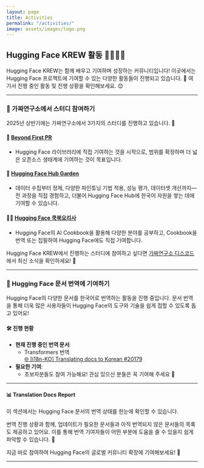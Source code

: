 ```yaml
---
layout: page
title: Activities
permalink: "/activities/"
image: assets/images/logo.png
---
```


## Hugging Face KREW 활동 🦸‍♀️🦸‍♂️

Hugging Face KREW는 함께 배우고 기여하며 성장하는 커뮤니티입니다! 이곳에서는 Hugging Face 프로젝트에 기여할 수 있는 다양한 활동들이 진행되고 있습니다. 🌟 여기서 진행 중인 활동 및 진행 상황을 확인해보세요. 😊

---
### 🌟 가짜연구소에서 스터디 참여하기

2025년 상반기에는 가짜연구소에서 3가지의 스터디를 진행하고 있습니다. 🤩 

#### 🚀 [Beyond First PR](https://github.com/Pseudo-Lab/Hugging-Face-Beyond-the-First-PR?tab=readme-ov-file)
- Hugging Face 라이브러리에 직접 기여하는 것을 시작으로, 범위를 확장하며 더 넓은 오픈소스 생태계에 기여하는 것이 목표입니다. 
#### 🌿 [Hugging Face Hub Garden](https://github.com/Pseudo-Lab/Hugging-Face-Hub-Garden)
- 데이터 수집부터 정제, 다양한 파인튜닝 기법 적용, 성능 평가, 데이터셋 개선까지—전 과정을 직접 경험하고, 더불어 Hugging Face Hub에 한국어 자원을 쌓는 데에 기여할 수 있습니다.

#### 👨‍🍳 [Hugging Face 쿡북요리사](https://github.com/Pseudo-Lab/Hugging-Face-Cookbook-Class-Wars)
- Hugging Face의 AI Cookbook을 활용해 다양한 분야를 공부하고, Cookbook을 번역 또는 집필하여 Hugging Face에도 직접 기여합니다. 

Hugging Face KREW에서 진행하는 스터디에 참여하고 싶다면 [가짜연구소 디스코드](https://discord.com/invite/HeHbFAvmSZ)에서 최신 소식을 확인하세요! 🙌

---

### 📝 Hugging Face 문서 번역에 기여하기

Hugging Face의 다양한 문서를 한국어로 번역하는 활동을 진행 중입니다. 문서 번역을 통해 더욱 많은 사용자들이 Hugging Face의 도구와 기술을 쉽게 접할 수 있도록 돕고 있어요!  

#### 🛠️ 진행 현황
- **현재 진행 중인 번역 문서**:
  - Transformers 번역  
  [🌐 [i18n-KO] Translating docs to Korean #20179](https://github.com/huggingface/transformers/issues/20179)
- **필요한 기여**:
  - 초보자분들도 참여 가능해요! 관심 있으신 분들은 꼭 기여해 주세요 🙏

---

#### 📊 Translation Docs Report

이 섹션에서는 Hugging Face 문서의 번역 상태를 한눈에 확인할 수 있습니다.
<script src="https://gist.github.com/Jwaminju/90c31db1fa021c7edfea2d5e974cf527.js"></script>

번역 진행 상황과 함께, 업데이트가 필요한 문서들과 아직 번역되지 않은 문서들의 목록도 제공하고 있어요. 이를 통해 번역 기여자들이 어떤 부분에 도움을 줄 수 있을지 쉽게 파악할 수 있습니다. 👀

지금 바로 참여하여 Hugging Face의 글로벌 커뮤니티 확장에 기여해보세요! 💪

---

